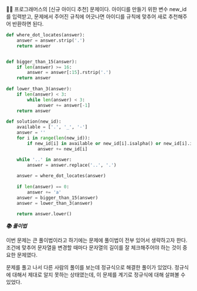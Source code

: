 🧑‍💻 프로그래머스의 [신규 아이디 추천] 문제이다. 아이디를 만들기 위한 변수 new_id를 입력받고, 문제에서 주어진 규칙에 어긋나면 아이디를 규칙에 맞추어 새로 추천해주어 반환하면 된다.

```python
def where_dot_locates(answer):
    answer = answer.strip('.')
    return answer


def bigger_than_15(answer):
    if len(answer) >= 16:
        answer = answer[:15].rstrip('.')
    return answer
    
def lower_than_3(answer):
    if len(answer) < 3:
        while len(answer) < 3:
            answer += answer[-1]
    return answer
            
def solution(new_id):
    available = ['.', '_', '-']
    answer = ''
    for i in range(len(new_id)):
        if new_id[i] in available or new_id[i].isalpha() or new_id[i].isdigit():
            answer += new_id[i]
            
    while '..' in answer:
        answer = answer.replace('..', '.')

    answer = where_dot_locates(answer)
    
    if len(answer) == 0:
        answer += 'a'
    answer = bigger_than_15(answer)
    answer = lower_than_3(answer)
    
    return answer.lower()
```



***📚 풀이법***

이번 문제는 큰 풀이법이라고 하기에는 문제에 풀이법이 전부 있어서 생략하고자 한다. 조건에 맞추어 문자열을 변경할 때마다 문자열의 길이를 잘 체크해주어야 하는 것이 중요한 문제였다.

문제를 풀고 나서 다른 사람의 풀이를 보는데 정규식으로 해결한 풀이가 있었다. 정규식에 대해서 제대로 알지 못하는 상태였는데, 이 문제를 계기로 정규식에 대해 살펴볼 수 있었다. 

